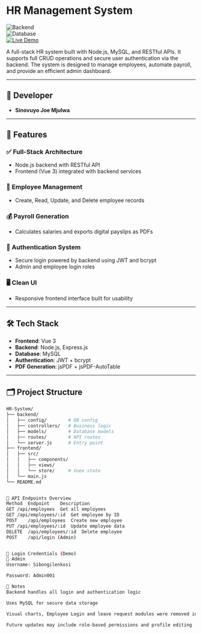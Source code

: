 # HR Management System

![Backend](https://img.shields.io/badge/backend-Node.js-blue)  
![Database](https://img.shields.io/badge/database-MySQL-orange)  
[![Live Demo](https://img.shields.io/badge/demo-online-orange)](https://full-stack-hr-system.vercel.app/)

A full-stack HR system built with Node.js, MySQL, and RESTful APIs. It supports full CRUD operations and secure user authentication via the backend. The system is designed to manage employees, automate payroll, and provide an efficient admin dashboard.

---

## 👤 Developer

- **Sinovuyo Joe Mjulwa**

---

## 🚀 Features

### ✅ Full-Stack Architecture

- Node.js backend with RESTful API
- Frontend (Vue 3) integrated with backend services

### 👥 Employee Management

- Create, Read, Update, and Delete employee records

### 💰 Payroll Generation

- Calculates salaries and exports digital payslips as PDFs

### 🔐 Authentication System

- Secure login powered by backend using JWT and bcrypt
- Admin and employee login roles

### 🖥️ Clean UI

- Responsive frontend interface built for usability

---

## 🛠️ Tech Stack

- **Frontend**: Vue 3
- **Backend**: Node.js, Express.js
- **Database**: MySQL
- **Authentication**: JWT + bcrypt
- **PDF Generation**: jsPDF + jsPDF-AutoTable

---

## 🗂️ Project Structure

```bash
HR-System/
├── backend/
│   ├── config/        # DB config
│   ├── controllers/   # Business logic
│   ├── models/        # Database models
│   ├── routes/        # API routes
│   └── server.js      # Entry point
├── frontend/
│   ├── src/
│   │   ├── components/
│   │   ├── views/
│   │   └── store/     # Vuex state
│   └── main.js
└── README.md


🔌 API Endpoints Overview
Method	Endpoint	Description
GET	/api/employees	Get all employees
GET	/api/employees/:id	Get employee by ID
POST	/api/employees	Create new employee
PUT	/api/employees/:id	Update employee data
DELETE	/api/employees/:id	Delete employee
POST	/api/login (Admin)


🔑 Login Credentials (Demo)
👑 Admin
Username: Sibongilenkosi

Password: Admin001

📌 Notes
Backend handles all login and authentication logic

Uses MySQL for secure data storage

Visual charts, Employee Login and leave request modules were removed in this version

Future updates may include role-based permissions and profile editing
```

